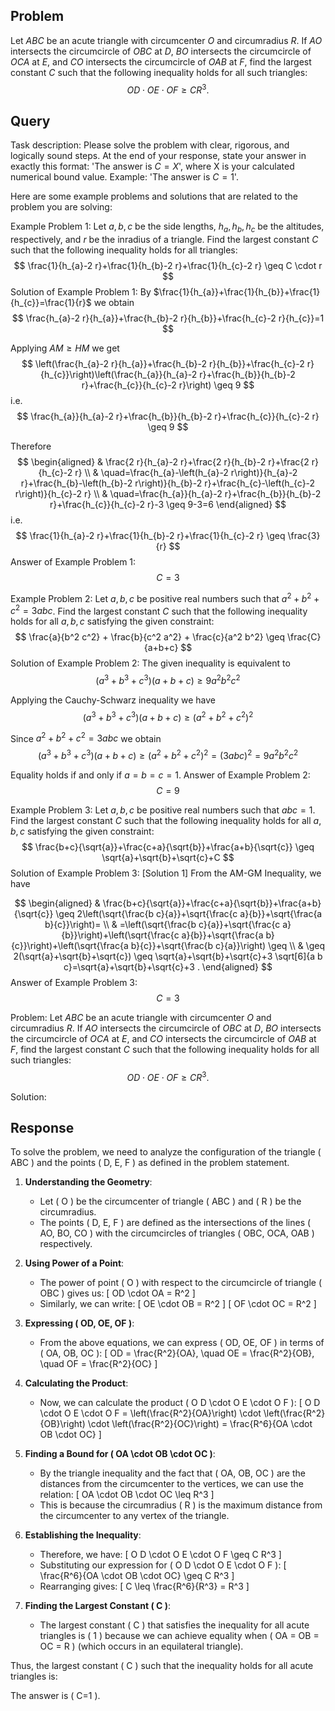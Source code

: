 ## Problem

Let $ABC$ be an acute triangle with circumcenter $O$ and circumradius $R$. If $AO$ intersects the circumcircle of $OBC$ at $D$, $BO$ intersects the circumcircle of $OCA$ at $E$, and $CO$ intersects the circumcircle of $OAB$ at $F$, find the largest constant $C$ such that the following inequality holds for all such triangles:
$$
O D \cdot O E \cdot O F \geq C R^3.
$$

## Query

Task description: Please solve the problem with clear, rigorous, and logically sound steps. At the end of your response, state your answer in exactly this format: 'The answer is $C=X$', where X is your calculated numerical bound value. Example: 'The answer is $C=1$'.

Here are some example problems and solutions that are related to the problem you are solving:

Example Problem 1: Let $a, b, c$ be the side lengths, $h_{a}, h_{b}, h_{c}$ be the altitudes, respectively, and $r$ be the inradius of a triangle. Find the largest constant $C$ such that the following inequality holds for all triangles:
$$
\frac{1}{h_{a}-2 r}+\frac{1}{h_{b}-2 r}+\frac{1}{h_{c}-2 r} \geq C \cdot r
$$
Solution of Example Problem 1: By $\frac{1}{h_{a}}+\frac{1}{h_{b}}+\frac{1}{h_{c}}=\frac{1}{r}$ we obtain
$$
\frac{h_{a}-2 r}{h_{a}}+\frac{h_{b}-2 r}{h_{b}}+\frac{h_{c}-2 r}{h_{c}}=1
$$

Applying $A M \geq H M$ we get
$$
\left(\frac{h_{a}-2 r}{h_{a}}+\frac{h_{b}-2 r}{h_{b}}+\frac{h_{c}-2 r}{h_{c}}\right)\left(\frac{h_{a}}{h_{a}-2 r}+\frac{h_{b}}{h_{b}-2 r}+\frac{h_{c}}{h_{c}-2 r}\right) \geq 9
$$
i.e.
$$
\frac{h_{a}}{h_{a}-2 r}+\frac{h_{b}}{h_{b}-2 r}+\frac{h_{c}}{h_{c}-2 r} \geq 9
$$

Therefore
$$
\begin{aligned}
& \frac{2 r}{h_{a}-2 r}+\frac{2 r}{h_{b}-2 r}+\frac{2 r}{h_{c}-2 r} \\
& \quad=\frac{h_{a}-\left(h_{a}-2 r\right)}{h_{a}-2 r}+\frac{h_{b}-\left(h_{b}-2 r\right)}{h_{b}-2 r}+\frac{h_{c}-\left(h_{c}-2 r\right)}{h_{c}-2 r} \\
& \quad=\frac{h_{a}}{h_{a}-2 r}+\frac{h_{b}}{h_{b}-2 r}+\frac{h_{c}}{h_{c}-2 r}-3 \geq 9-3=6
\end{aligned}
$$
i.e.
$$
\frac{1}{h_{a}-2 r}+\frac{1}{h_{b}-2 r}+\frac{1}{h_{c}-2 r} \geq \frac{3}{r}
$$
Answer of Example Problem 1: $$C = 3$$

Example Problem 2: Let $a, b, c$ be positive real numbers such that $a^2 + b^2 + c^2 = 3abc$. Find the largest constant $C$ such that the following inequality holds for all $a, b, c$ satisfying the given constraint:
$$
\frac{a}{b^2 c^2} + \frac{b}{c^2 a^2} + \frac{c}{a^2 b^2} \geq \frac{C}{a+b+c}
$$
Solution of Example Problem 2: The given inequality is equivalent to
$$
\left(a^{3}+b^{3}+c^{3}\right)(a+b+c) \geq 9 a^{2} b^{2} c^{2}
$$

Applying the Cauchy-Schwarz inequality we have
$$
\left(a^{3}+b^{3}+c^{3}\right)(a+b+c) \geq\left(a^{2}+b^{2}+c^{2}\right)^{2}
$$

Since $a^{2}+b^{2}+c^{2}=3 a b c$ we obtain
$$
\left(a^{3}+b^{3}+c^{3}\right)(a+b+c) \geq\left(a^{2}+b^{2}+c^{2}\right)^{2}=(3 a b c)^{2}=9 a^{2} b^{2} c^{2}
$$

Equality holds if and only if $a=b=c=1$.
Answer of Example Problem 2: $$C = 9$$

Example Problem 3: Let $a, b, c$ be positive real numbers such that $a b c = 1$. Find the largest constant $C$ such that the following inequality holds for all $a, b, c$ satisfying the given constraint:
$$
\frac{b+c}{\sqrt{a}}+\frac{c+a}{\sqrt{b}}+\frac{a+b}{\sqrt{c}} \geq \sqrt{a}+\sqrt{b}+\sqrt{c}+C
$$
Solution of Example Problem 3: [Solution 1]
From the AM-GM Inequality, we have

$$
\begin{aligned}
& \frac{b+c}{\sqrt{a}}+\frac{c+a}{\sqrt{b}}+\frac{a+b}{\sqrt{c}} \geq 2\left(\sqrt{\frac{b c}{a}}+\sqrt{\frac{c a}{b}}+\sqrt{\frac{a b}{c}}\right)= \\
& =\left(\sqrt{\frac{b c}{a}}+\sqrt{\frac{c a}{b}}\right)+\left(\sqrt{\frac{c a}{b}}+\sqrt{\frac{a b}{c}}\right)+\left(\sqrt{\frac{a b}{c}}+\sqrt{\frac{b c}{a}}\right) \geq \\
& \geq 2(\sqrt{a}+\sqrt{b}+\sqrt{c}) \geq \sqrt{a}+\sqrt{b}+\sqrt{c}+3 \sqrt[6]{a b c}=\sqrt{a}+\sqrt{b}+\sqrt{c}+3 .
\end{aligned}
$$
Answer of Example Problem 3: $$C = 3$$


Problem: Let $ABC$ be an acute triangle with circumcenter $O$ and circumradius $R$. If $AO$ intersects the circumcircle of $OBC$ at $D$, $BO$ intersects the circumcircle of $OCA$ at $E$, and $CO$ intersects the circumcircle of $OAB$ at $F$, find the largest constant $C$ such that the following inequality holds for all such triangles:
$$
O D \cdot O E \cdot O F \geq C R^3.
$$

Solution:

## Response

To solve the problem, we need to analyze the configuration of the triangle \( ABC \) and the points \( D, E, F \) as defined in the problem statement.

1. **Understanding the Geometry**:
   - Let \( O \) be the circumcenter of triangle \( ABC \) and \( R \) be the circumradius.
   - The points \( D, E, F \) are defined as the intersections of the lines \( AO, BO, CO \) with the circumcircles of triangles \( OBC, OCA, OAB \) respectively.

2. **Using Power of a Point**:
   - The power of point \( O \) with respect to the circumcircle of triangle \( OBC \) gives us:
     \[
     OD \cdot OA = R^2
     \]
   - Similarly, we can write:
     \[
     OE \cdot OB = R^2
     \]
     \[
     OF \cdot OC = R^2
     \]

3. **Expressing \( OD, OE, OF \)**:
   - From the above equations, we can express \( OD, OE, OF \) in terms of \( OA, OB, OC \):
     \[
     OD = \frac{R^2}{OA}, \quad OE = \frac{R^2}{OB}, \quad OF = \frac{R^2}{OC}
     \]

4. **Calculating the Product**:
   - Now, we can calculate the product \( O D \cdot O E \cdot O F \):
     \[
     O D \cdot O E \cdot O F = \left(\frac{R^2}{OA}\right) \cdot \left(\frac{R^2}{OB}\right) \cdot \left(\frac{R^2}{OC}\right) = \frac{R^6}{OA \cdot OB \cdot OC}
     \]

5. **Finding a Bound for \( OA \cdot OB \cdot OC \)**:
   - By the triangle inequality and the fact that \( OA, OB, OC \) are the distances from the circumcenter to the vertices, we can use the relation:
     \[
     OA \cdot OB \cdot OC \leq R^3
     \]
   - This is because the circumradius \( R \) is the maximum distance from the circumcenter to any vertex of the triangle.

6. **Establishing the Inequality**:
   - Therefore, we have:
     \[
     O D \cdot O E \cdot O F \geq C R^3
     \]
   - Substituting our expression for \( O D \cdot O E \cdot O F \):
     \[
     \frac{R^6}{OA \cdot OB \cdot OC} \geq C R^3
     \]
   - Rearranging gives:
     \[
     C \leq \frac{R^6}{R^3} = R^3
     \]

7. **Finding the Largest Constant \( C \)**:
   - The largest constant \( C \) that satisfies the inequality for all acute triangles is \( 1 \) because we can achieve equality when \( OA = OB = OC = R \) (which occurs in an equilateral triangle).

Thus, the largest constant \( C \) such that the inequality holds for all acute triangles is:

The answer is \( C=1 \).